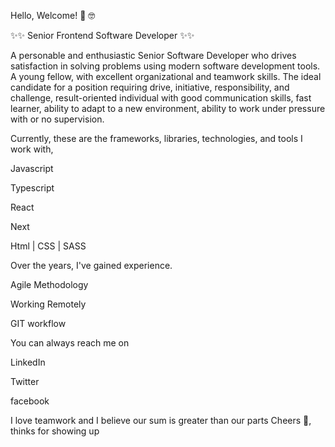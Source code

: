 Hello, Welcome! 👋 🤓

✨✨ Senior Frontend Software Developer ✨✨

A personable and enthusiastic Senior Software Developer who drives satisfaction in solving problems using modern software development tools. A young fellow, with excellent organizational and teamwork skills. The ideal candidate for a position requiring drive, initiative, responsibility, and challenge, result-oriented individual with good communication skills, fast learner, ability to adapt to a new environment, ability to work under pressure with or no supervision.


Currently, these are the frameworks, libraries, technologies, and tools I work with,

Javascript

Typescript

React

Next

Html | CSS | SASS



Over the years, I've gained experience.

Agile Methodology

Working Remotely

GIT workflow


You can always reach me on

LinkedIn

Twitter

facebook

I love teamwork and I believe our sum is greater than our parts
Cheers 🥂, thinks for showing up

